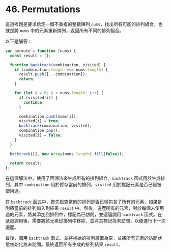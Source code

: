 # 46. Permutations

這道考題是要求給定一個不重複的整數陣列 `nums`，找出所有可能的排列組合。也就是將 `nums` 中的元素重新排列，返回所有不同的排列組合。

以下是解答：

```javascript
var permute = function (nums) {
  const result = [];

  function backtrack(combination, visited) {
    if (combination.length === nums.length) {
      result.push([...combination]);
      return;
    }

    for (let i = 0; i < nums.length; i++) {
      if (visited[i]) {
        continue;
      }

      combination.push(nums[i]);
      visited[i] = true;
      backtrack(combination, visited);
      combination.pop();
      visited[i] = false;
    }
  }

  backtrack([], new Array(nums.length).fill(false));

  return result;
};
```

在這個解法中，使用了回溯法來生成所有的排列組合。`backtrack` 函式用於生成排列，其中 `combination` 用於暫存當前的排列，`visited` 用於標記元素是否已經被使用過。

在 `backtrack` 函式中，首先檢查當前的排列是否已經包含了所有的元素，如果是則將當前的排列加入到結果 `result` 中。然後，遍歷所有的元素，對於每個未使用過的元素，將其添加到排列中，標記為已訪問，並遞迴調用 `backtrack` 函式。在遞迴調用後，需要將該元素從排列中移除，並將其標記為未訪問，以便進行下一次遍歷。

最後，調用 `backtrack` 函式，並將初始的排列設置為空，並將所有元素的訪問狀態初始化為未訪問。最終返回所有生成的排列結果 `result`。
